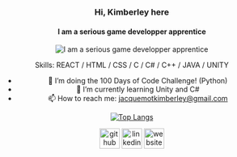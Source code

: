 <div align="center">

### Hi, Kimberley here
#### I am a serious game developper apprentice
![I am a serious game developper apprentice](https://i.pinimg.com/originals/00/51/40/005140da70e95036cd28c0c60531a08b.gif)

Skills: REACT / HTML / CSS / C / C# / C++ / JAVA / UNITY

* 🔭 I’m doing the 100 Days of Code Challenge! (Python)
* 🌱 I’m currently learning Unity and C# 
* 📫 How to reach me: jacquemotkimberley@gmail.com 

[![Top Langs](https://github-readme-stats.vercel.app/api/top-langs/?username=MonaBlanc)](https://github.com/anuraghazra/github-readme-stats)

[<p align="center"><img src='https://cdn.jsdelivr.net/npm/simple-icons@3.0.1/icons/github.svg' alt='github' height='40'>](https://github.com/MonaBlanc) [<img src='https://cdn.jsdelivr.net/npm/simple-icons@3.0.1/icons/linkedin.svg' alt='linkedin' height='40'>](https://www.linkedin.com/in/https://www.linkedin.com/in/kimberley-jacquemot//)  [<img src='https://cdn.jsdelivr.net/npm/simple-icons@3.0.1/icons/icloud.svg' alt='website' height='40'></p>](https://monablanc.github.io/)  
  </div>
